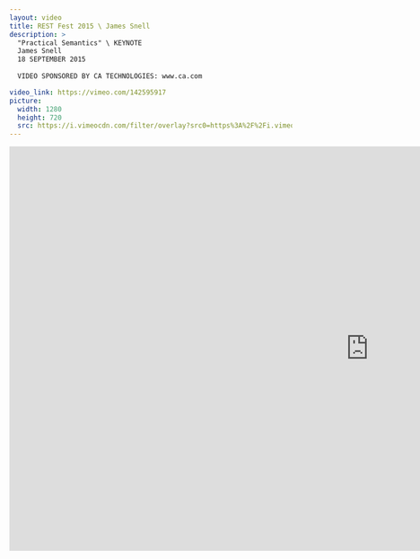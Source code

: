 ```yaml
---
layout: video
title: REST Fest 2015 \ James Snell
description: >
  "Practical Semantics" \ KEYNOTE
  James Snell
  18 SEPTEMBER 2015
  
  VIDEO SPONSORED BY CA TECHNOLOGIES: www.ca.com

video_link: https://vimeo.com/142595917
picture:
  width: 1280
  height: 720
  src: https://i.vimeocdn.com/filter/overlay?src0=https%3A%2F%2Fi.vimeocdn.com%2Fvideo%2F539972505_1280x720.jpg&src1=http%3A%2F%2Ff.vimeocdn.com%2Fp%2Fimages%2Fcrawler_play.png
---
```

<iframe src="https://player.vimeo.com/video/142595917?title=0&byline=0&portrait=0&badge=0&autopause=0&player_id=0" width="1280" height="720" frameborder="0" title="REST Fest 2015 \ James Snell" webkitallowfullscreen mozallowfullscreen allowfullscreen></iframe>